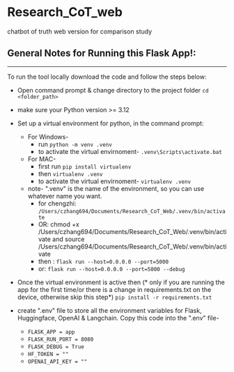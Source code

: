 # Research_CoT_web
chatbot of truth web version for comparison study

## General Notes for Running this Flask App!:
---
To run the tool locally download the code and follow the steps below:
- Open command prompt & change directory to the project folder `cd <folder_path>`
- make sure your Python version >= 3.12 
- Set up a virtual environment for python, in the command prompt:
    - For Windows- 
        - run `python -m venv .venv`
        - to activate the virtual envirnoment- `.venv\Scripts\activate.bat`
    - For MAC- 
        - first run `pip install virtualenv`
        - then `virtualenv .venv`
        - to activate the virtual envirnoment- `virtualenv .venv`
    - note- ".venv" is the name of the environment, so you can use whatever name you want.
        - for chengzhi: `/Users/czhang694/Documents/Research_CoT_Web/.venv/bin/activate`
        - OR: chmod +x /Users/czhang694/Documents/Research_CoT_Web/.venv/bin/activate
        and source /Users/czhang694/Documents/Research_CoT_Web/.venv/bin/activate
        - then : `flask run --host=0.0.0.0 --port=5000`
        - or: `flask run --host=0.0.0.0 --port=5000 --debug`

- Once the virtual environment is active then (* only if you are running the app for the first time/or there is a change in requirements.txt on the device, otherwise skip this step*) `pip install -r requirements.txt`

- create ".env" file to store all the environment variables for Flask, Huggingface, OpenAI & Langchain. Copy this code into the ".env" file-
    - `FLASK_APP = app`
    - `FLASK_RUN_PORT = 8080`
    - `FLASK_DEBUG = True`
    - `HF_TOKEN = ""`
    - `OPENAI_API_KEY = ""`


    